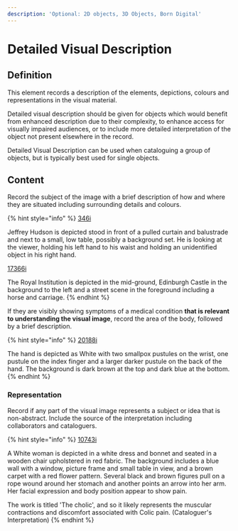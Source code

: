 ```yaml
---
description: 'Optional: 2D objects, 3D Objects, Born Digital'
---
```


# Detailed Visual Description

## Definition

This element records a description of the elements, depictions, colours and representations in the visual material. 

Detailed visual description should be given for objects which would benefit from enhanced description due to their complexity, to enhance access for visually impaired audiences, or to include more detailed interpretation of the object not present elsewhere in the record. 

Detailed Visual Description can be used when cataloguing a group of objects, but is typically best used for single objects. 

## Content 

Record the subject of the image with a brief description of how and where they are situated including surrounding details and colours. 

{% hint style="info" %}
[346i](https://wellcomecollection.org/works/cbg7f99c/items)

Jeffrey Hudson is depicted stood in front of a pulled curtain and balustrade and next to a small, low table, possibly a background set. He is looking at the viewer, holding his left hand to his waist and holding an unidentified object in his right hand.  

[17366i](https://wellcomecollection.org/works/seh8j4k5)

The Royal Institution is depicted in the mid-ground, Edinburgh Castle in the background to the left and a street scene in the foreground including a horse and carriage. 
{% endhint %}



If they are visibly showing symptoms of a medical condition **that is relevant to understanding the visual image**, record the area of the body, followed by a brief description.

{% hint style="info" %}
[20188i](https://wellcomecollection.org/works/w94we2mf)

The hand is depicted as White with two smallpox pustules on the wrist, one pustule on the index finger and a larger darker pustule on the back of the hand. The background is dark brown at the top and dark blue at the bottom. 
{% endhint %}

### Representation

Record if any part of the visual image represents a subject or idea that is non-abstract. Include the source of the interpretation including collaborators and cataloguers. 

{% hint style="info" %}
[10743i](https://wellcomecollection.org/works/h7k5949x)

A White woman is depicted in a white dress and bonnet and seated in a wooden chair upholstered in red fabric. The background includes a blue wall with a window, picture frame and small table in view, and a brown carpet with a red flower pattern. Several black and brown figures pull on a rope wound around her stomach and another points an arrow into her arm. Her facial expression and body position appear to show pain.

The work is titled 'The cholic', and so it likely represents the muscular contractions and discomfort associated with Colic pain. \(Cataloguer's Interpretation\)
{% endhint %}







 







